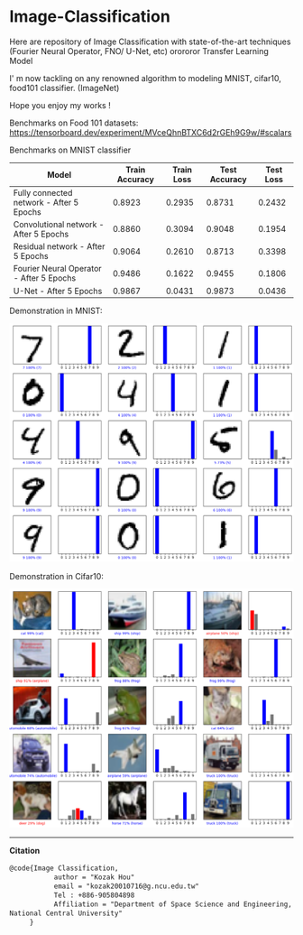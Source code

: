 # Image-Classification

Here are repository of Image Classification with state-of-the-art techniques (Fourier Neural Operator, FNO/ U-Net, etc) orororor Transfer Learning Model

I' m now tackling on any renowned algorithm to modeling MNIST, cifar10, food101 classifier. (ImageNet) 

Hope you enjoy my works !

Benchmarks on Food 101 datasets: https://tensorboard.dev/experiment/MVceQhnBTXC6d2rGEh9G9w/#scalars

Benchmarks on MNIST classifier

|  Model                                   | Train Accuracy | Train Loss | Test Accuracy | Test Loss |
|------------------------------------------|----------------|------------|---------------|-----------|
| Fully connected network - After 5 Epochs |         0.8923 |     0.2935 |        0.8731 |    0.2432 |
| Convolutional network - After 5 Epochs   |         0.8860 |     0.3094 |        0.9048 |    0.1954 |      
| Residual network - After 5 Epochs        |         0.9064 |     0.2610 |        0.8713 |    0.3398 |
| Fourier Neural Operator - After 5 Epochs |         0.9486 |     0.1622 |        0.9455 |    0.1806 |
| U-Net - After 5 Epochs                   |         0.9867 |     0.0431 |        0.9873 |    0.0436 |

Demonstration in MNIST:

![alt www](https://github.com/KozakHou/Image-Classification/blob/main/output.png)

Demonstration in Cifar10:

![alt waw](https://github.com/KozakHou/Image-Classification/blob/main/cifar10_output.png)


---
**Citation**
```
@code{Image Classification, 
           author = "Kozak Hou"
           email = "kozak20010716@g.ncu.edu.tw"
           Tel : +886-905804898
           Affiliation = "Department of Space Science and Engineering, National Central University"
     }      
```
